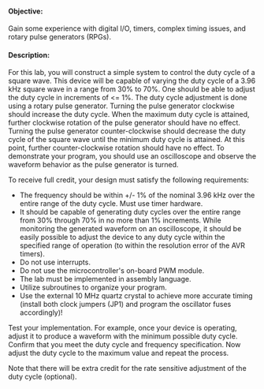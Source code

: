 #### Objective:
Gain some experience with digital I/O, timers, complex timing issues, and rotary pulse generators (RPGs).

#### Description:
For this lab, you will construct a simple system to control the duty cycle of a square wave. This device will be capable of varying the duty cycle of a 3.96 kHz square wave in a range from 30% to 70%. One should be able to adjust the duty cycle in increments of <= 1%. The duty cycle adjustment is done using a rotary pulse generator. Turning the pulse generator clockwise should increase the duty cycle. When the maximum duty cycle is attained, further clockwise rotation of the pulse generator should have no effect. Turning the pulse generator counter-clockwise should decrease the duty cycle of the square wave until the minimum duty cycle is attained. At this point, further counter-clockwise rotation should have no effect. To demonstrate your program, you should use an oscilloscope and observe the waveform behavior as the pulse generator is turned.

To receive full credit, your design must satisfy the following requirements:
* The frequency should be within +/- 1% of the nominal 3.96 kHz over the entire range of the duty cycle.
Must use timer hardware.
* It should be capable of generating duty cycles over the entire range from 30% through 70% in no more than 1% increments.
While monitoring the generated waveform on an oscilloscope, it should be easily possible to adjust the device to any duty cycle within the specified range of operation (to within the resolution error of the AVR timers).
* Do not use interrupts.
* Do not use the microcontroller's on-board PWM module.
* The lab must be implemented in assembly language.
* Utilize subroutines to organize your program.
* Use the external 10 MHz quartz crystal to achieve more accurate timing (install both clock jumpers (JP1) and program the oscillator fuses accordingly)!

Test your implementation. For example, once your device is operating, adjust it to produce a waveform with the minimum possible duty cycle. Confirm that you meet the duty cycle and frequency specification. Now adjust the duty cycle to the maximum value and repeat the process.

Note that there will be extra credit for the rate sensitive adjustment of the duty cycle (optional).
